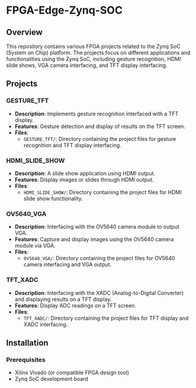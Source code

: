 # FPGA-Edge-Zynq-SOC

## Overview
This repository contains various FPGA projects related to the Zynq SoC (System on Chip) platform. The projects focus on different applications and functionalities using the Zynq SoC, including gesture recognition, HDMI slide shows, VGA camera interfacing, and TFT display interfacing.

## Projects
### GESTURE_TFT
- **Description**: Implements gesture recognition interfaced with a TFT display.
- **Features**: Gesture detection and display of results on the TFT screen.
- **Files**:
  - `GESTURE_TFT/`: Directory containing the project files for gesture recognition and TFT display interfacing.

### HDMI_SLIDE_SHOW
- **Description**: A slide show application using HDMI output.
- **Features**: Display images or slides through HDMI output.
- **Files**:
  - `HDMI_SLIDE_SHOW/`: Directory containing the project files for HDMI slide show functionality.

### OV5640_VGA
- **Description**: Interfacing with the OV5640 camera module to output VGA.
- **Features**: Capture and display images using the OV5640 camera module via VGA.
- **Files**:
  - `OV5640_VGA/`: Directory containing the project files for OV5640 camera interfacing and VGA output.

### TFT_XADC
- **Description**: Interfacing with the XADC (Analog-to-Digital Converter) and displaying results on a TFT display.
- **Features**: Display ADC readings on a TFT screen.
- **Files**:
  - `TFT_XADC/`: Directory containing the project files for TFT display and XADC interfacing.

## Installation
### Prerequisites
- Xilinx Vivado (or compatible FPGA design tool)
- Zynq SoC development board
